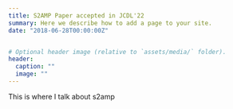 ```yaml
---
title: S2AMP Paper accepted in JCDL'22
summary: Here we describe how to add a page to your site.
date: "2018-06-28T00:00:00Z"


# Optional header image (relative to `assets/media/` folder).
header:
  caption: ""
  image: ""
---
```


This is where I talk about s2amp
